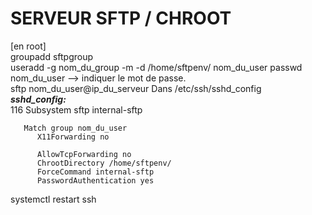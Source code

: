   #  SERVEUR SFTP / CHROOT  
  [en root]  
  groupadd sftpgroup  
  useradd -g nom_du_group -m -d /home/sftpenv/ nom_du_user
  passwd nom_du_user --> indiquer le mot de passe.  
  sftp nom_du_user@ip_du_serveur
  Dans /etc/ssh/sshd_config  
  ___sshd_config:___  
  116 Subsystem sftp  internal-sftp  
  
       Match group nom_du_user
          X11Forwarding no  
          
          AllowTcpForwarding no  
          ChrootDirectory /home/sftpenv/  
          ForceCommand internal-sftp  
          PasswordAuthentication yes  
  systemctl restart ssh
          
  
  
